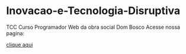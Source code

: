 # Inovacao-e-Tecnologia-Disruptiva
 TCC Curso Programador Web da obra social Dom Bosco
Acesse nossa pagina:

<a href="https://ypegasuzy.github.io/Inovacao-e-Tecnologia-Disruptiva/index.html">clique aqui</a>